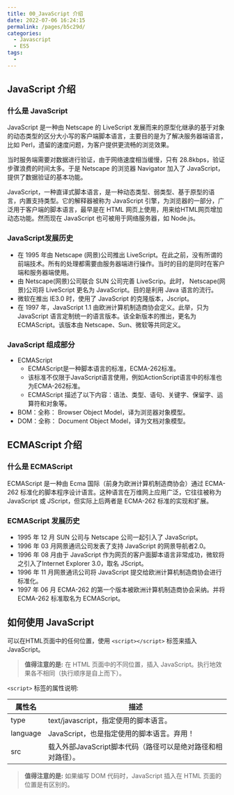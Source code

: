 ```yaml
---
title: 00_JavaScript 介绍
date: 2022-07-06 16:24:15
permalink: /pages/b5c29d/
categories:
  - Javascript
  - ES5
tags:
  - 
---
```

## JavaScript 介绍

### 什么是 JavaScript

JavaScript 是一种由 Netscape 的 LiveScript 发展而来的原型化继承的基于对象的动态类型的区分大小写的客户端脚本语言，主要目的是为了解决服务器端语言，比如 Perl，遗留的速度问题，为客户提供更流畅的浏览效果。

当时服务端需要对数据进行验证，由于网络速度相当缓慢，只有 28.8kbps，验证步骤浪费的时间太多。于是 Netscape 的浏览器 Navigator 加入了 JavaScript，提供了数据验证的基本功能。

JavaScript，一种直译式脚本语言，是一种动态类型、弱类型、基于原型的语言，内置支持类型。它的解释器被称为 JavaScript 引擎，为浏览器的一部分，广泛用于客户端的脚本语言，最早是在 HTML 网页上使用，用来给HTML网页增加动态功能。然而现在 JavaScript 也可被用于网络服务器，如 Node.js。

### JavaScript发展历史

- 在 1995 年由 Netscape (网景)公司推出 LiveScript。在此之前，没有所谓的前端技术。所有的处理都需要由服务器端进行操作。当时的目的是同时在客户端和服务器端使用。
- 由 Netscape(网景)公司联合 SUN 公司完善 LiveScrip。此时， Netscape(网景)公司将 LiveScript 更名为 JavaScript。目的是利用 Java 语言的流行。
- 微软在推出 IE3.0 时，使用了 JavaScript 的克隆版本，Jscript。
- 在 1997 年，JavaScript 1.1 由欧洲计算机制造商协会定义。此举，只为 JavaScript 语言定制统一的语言版本。该全新版本的推出，更名为 ECMAScript。该版本由 Netscape、Sun、微软等共同定义。

### JavaScript 组成部分

- ECMAScript
	- ECMAScript是一种脚本语言的标准，ECMA-262标准。
	- 该标准不仅限于JavaScript语言使用，例如ActionScript语言中的标准也为ECMA-262标准。
	- ECMAScript 描述了以下内容：语法、类型、语句、关键字、保留字、运算符和对象等。
- BOM：全称： Browser Object Model，译为浏览器对象模型。
- DOM：全称： Document Object Model，译为文档对象模型。

## ECMAScript 介绍

### 什么是 ECMAScript

ECMAScript 是一种由 Ecma 国际（前身为欧洲计算机制造商协会）通过 ECMA-262 标准化的脚本程序设计语言。这种语言在万维网上应用广泛，它往往被称为 JavaScript 或 JScript，但实际上后两者是 ECMA-262 标准的实现和扩展。

### ECMAScript 发展历史

- 1995 年 12 月 SUN 公司与 Netscape 公司一起引入了 JavaScript。
- 1996 年 03 月网景通讯公司发表了支持 JavaScript 的网景导航者2.0。
- 1996 年 08 月由于 JavaScript 作为网页的客户面脚本语言非常成功，微软将之引入了Internet Explorer 3.0，取名 JScript。
- 1996 年 11 月网景通讯公司将 JavaScript 提交给欧洲计算机制造商协会进行标准化。
- 1997 年 06 月 ECMA-262 的第一个版本被欧洲计算机制造商协会采纳。并将 ECMA-262 标准取名为 ECMAScript。

## 如何使用 JavaScript

可以在HTML页面中的任何位置，使用 `<script></script>` 标签来插入 JavaScript。

> **值得注意的是:** 在 HTML 页面中的不同位置，插入 JavaScript。执行地效果各不相同（执行顺序是自上而下）。

`<script>` 标签的属性说明:

| 属性名 | 描述 |
| --- | --- |
| type | text/javascript，指定使用的脚本语言。|
| language | JavaScript，也是指定使用的脚本语言。弃用！|
| src | 载入外部JavaScript脚本代码（路径可以是绝对路径和相对路径）。|

> **值得注意的是:** 如果编写 DOM 代码时，JavaScript 插入在 HTML 页面的位置是有区别的。